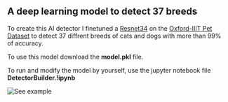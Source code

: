 ## A deep learning model to detect 37 breeds

To create this AI detector I finetuned a [Resnet34](https://towardsdatascience.com/understanding-and-visualizing-resnets-442284831be8) on the [Oxford-IIIT Pet Dataset](https://www.robots.ox.ac.uk/~vgg/data/pets/?utm_source=newsletter&utm_medium=email&utm_campaign=juless_december_newsletter&utm_term=2022-01-09) to detect 37 diffrent breeds of cats and dogs with more than 99% of accuracy. 


To use this model download the **model.pkl** file. 

To run and modify the model by yourself, use the jupyter notebook file **DetectorBuilder.!ipynb**

![See example](https://bucket.mlcdn.com/a/3464/3464429/images/38da399929e47ae8ea85837aee1c42bd50032f2e.png)



